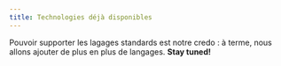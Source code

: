 ```yaml
---
title: Technologies déjà disponibles
---
```

Pouvoir supporter les lagages standards est notre credo : à terme, nous allons
ajouter de plus en plus de langages. **Stay tuned!**
